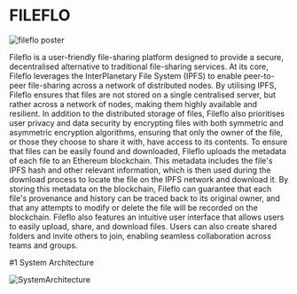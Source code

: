 # FILEFLO

![fileflo poster](https://github.com/joaofam/FILEFLO/assets/57375890/fd71f163-69c5-4cc9-b7f6-db1e85ffb378)

Fileflo is a user-friendly file-sharing platform designed to provide a secure, decentralised
alternative to traditional file-sharing services. At its core, Fileflo leverages the InterPlanetary
File System (IPFS) to enable peer-to-peer file-sharing across a network of distributed nodes.
By utilising IPFS, Fileflo ensures that files are not stored on a single centralised server, but
rather across a network of nodes, making them highly available and resilient. In addition to
the distributed storage of files, Fileflo also prioritises user privacy and data security by
encrypting files with both symmetric and asymmetric encryption algorithms, ensuring that
only the owner of the file, or those they choose to share it with, have access to its contents.
To ensure that files can be easily found and downloaded, Fileflo uploads the metadata of
each file to an Ethereum blockchain. This metadata includes the file's IPFS hash and other
relevant information, which is then used during the download process to locate the file on the
IPFS network and download it. By storing this metadata on the blockchain, Fileflo can
guarantee that each file's provenance and history can be traced back to its original owner,
and that any attempts to modify or delete the file will be recorded on the blockchain. Fileflo
also features an intuitive user interface that allows users to easily upload, share, and
download files. Users can also create shared folders and invite others to join, enabling
seamless collaboration across teams and groups.


#1 System Architecture

![SystemArchitecture](https://github.com/joaofam/FILEFLO/assets/57375890/5da18856-c217-4e27-857a-fda1b1b0ee2f)
